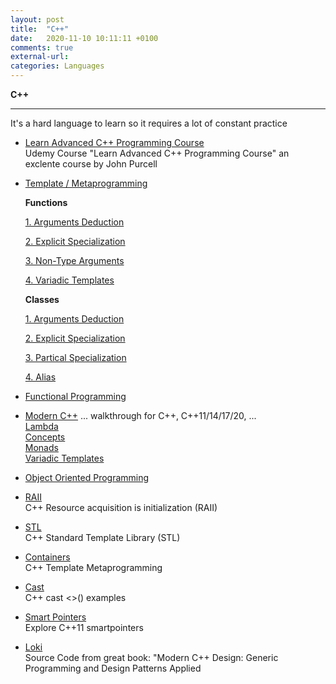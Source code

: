 ```yaml
---
layout: post
title:  "C++"
date:   2020-11-10 10:11:11 +0100
comments: true
external-url:
categories: Languages
---
```


**C++**

---

It's a hard language to learn so it requires a lot of constant practice


* [Learn Advanced C++ Programming Course](https://github.com/NelsonBilber/cpp.udemy.advancedcpp) <br/> Udemy Course "Learn Advanced C++ Programming Course" an exclente course by John Purcell 

* [Template / Metaprogramming](https://github.com/NelsonBilber/cpp.metaprogramming) <br/>

	**Functions**
	
	[1. Arguments Deduction](https://github.com/NelsonBilber/cpp.templates.functions.1.arguments.deduction)
	
	[2. Explicit Specialization](https://github.com/NelsonBilber/cpp.templates.functions.2.explicit.specialization)
	
	[3. Non-Type Arguments](https://github.com/NelsonBilber/cpp.templates.functions.3.non-type.arguments)
	
	[4. Variadic Templates](https://github.com/NelsonBilber/cpp.templates.functions.4.variadic.templates)
	
	**Classes** 	
	
	
	[1. Arguments Deduction](https://github.com/NelsonBilber/cpp.templates.class1.basic)
	
	[2. Explicit Specialization](https://github.com/NelsonBilber/cpp.templates.class2.explicit.specialization)
	
	[3. Partical Specialization](https://github.com/NelsonBilber/cpp.templates.class3.partial.specialization)
	
	[4. Alias](https://github.com/NelsonBilber/cpp.templates.class4.typealias)
	
 	

* [Functional Programming](https://github.com/NelsonBilber/cpp.functional.programming) <br>

* [Modern C++](https://github.com/NelsonBilber/cpp.moderncpp)  ... walkthrough for C++, C++11/14/17/20, ... <br/>  	[Lambda](https://github.com/NelsonBilber/cpp.lambdas) <br/>
 	[Concepts](https://github.com/NelsonBilber/cpp.concepts) <br/>
 	[Monads](https://github.com/NelsonBilber/cpp.monads) <br/>
 	[Variadic Templates](https://github.com/NelsonBilber/cpp.variadic.templates)<br/>

* [Object Oriented Programming](https://github.com/NelsonBilber/cpp.oop) <br>

* [RAII](https://github.com/NelsonBilber/cpp.RAII) <br/>C++ Resource acquisition is initialization (RAII)

* [STL](https://github.com/NelsonBilber/cpp.stl) <br/> C++ Standard Template Library (STL)

* [Containers](https://github.com/NelsonBilber/cpp.containers) <br/> C++ Template Metaprogramming

* [Cast](https://github.com/NelsonBilber/cpp.cast) <br/> C++ cast <>() examples

* [Smart Pointers](https://github.com/NelsonBilber/cpp.smartpointers)<br/> Explore C++11 smartpointers

* [Loki](https://github.com/NelsonBilber/cpp.loki) <br/> Source Code from great book: "Modern C++ Design: Generic Programming and Design Patterns Applied


